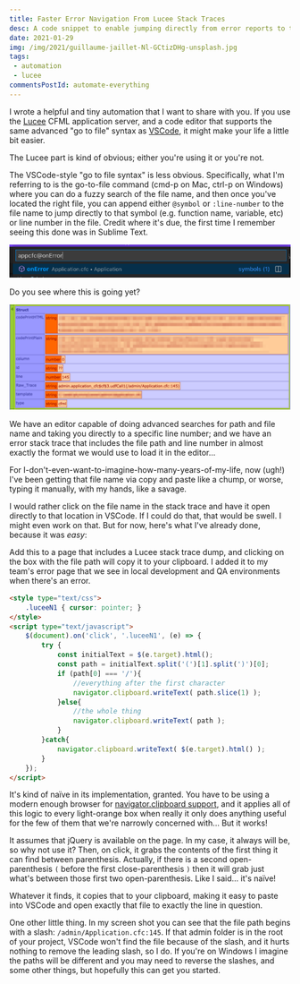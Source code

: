 ```yaml
---
title: Faster Error Navigation From Lucee Stack Traces
desc: A code snippet to enable jumping directly from error reports to the offending lines of code
date: 2021-01-29
img: /img/2021/guillaume-jaillet-Nl-GCtizDHg-unsplash.jpg
tags:
 - automation
 - lucee
commentsPostId: automate-everything
---
```


I wrote a helpful and tiny automation that I want to share with you. If you use the [Lucee](https://www.lucee.org/) CFML application server, and a code editor that supports the same advanced "go to file" syntax as [VSCode](https://code.visualstudio.com/), it might make your life a little bit easier.

The Lucee part is kind of obvious; either you're using it or you're not.

The VSCode-style "go to file syntax" is less obvious. Specifically, what I'm referring to is the go-to-file command (cmd-p on Mac, ctrl-p on Windows) where you can do a fuzzy search of the file name, and then once you've located the right file, you can append either `@symbol` or `:line-number` to the file name to jump directly to that symbol (e.g. function name, variable, etc) or line number in the file. Credit where it's due, the first time I remember seeing this done was in Sublime Text.

![screen shot of VSCode go-to-file dialog while searching for "appcfc@onError"](/img/2021/vscode-go-to-file.png)

Do you see where this is going yet?

![screen shot of a portion of a Lucee stack trace dump](/img/2021/cfml-dump.png)

We have an editor capable of doing advanced searches for path and file name and taking you directly to a specific line number; and we have an error stack trace that includes the file path and line number in almost exactly the format we would use to load it in the editor...

For I-don't-even-want-to-imagine-how-many-years-of-my-life, now (ugh!) I've been getting that file name via copy and paste like a chump, or worse, typing it manually, with my hands, like a savage.

I would rather click on the file name in the stack trace and have it open directly to that location in VSCode. If I could do that, that would be swell. I might even work on that. But for now, here's what I've already done, because it was _easy_:

Add this to a page that includes a Lucee stack trace dump, and clicking on the box with the file path will copy it to your clipboard. I added it to my team's error page that we see in local development and QA environments when there's an error.

```html
<style type="text/css">
	.luceeN1 { cursor: pointer; }
</style>
<script type="text/javascript">
	$(document).on('click', '.luceeN1', (e) => {
		try {
			const initialText = $(e.target).html();
			const path = initialText.split('(')[1].split(')')[0];
			if (path[0] === '/'){
				//everything after the first character
				navigator.clipboard.writeText( path.slice(1) );
			}else{
				//the whole thing
				navigator.clipboard.writeText( path );
			}
		}catch{
			navigator.clipboard.writeText( $(e.target).html() );
		}
	});
</script>
```

It's kind of naïve in its implementation, granted. You have to be using a modern enough browser for [navigator.clipboard support](https://caniuse.com/?search=navigator.clipboard), and it applies all of this logic to every light-orange box when really it only does anything useful for the few of them that we're narrowly concerned with... But it works!

It assumes that jQuery is available on the page. In my case, it always will be, so why not use it? Then, on click, it grabs the contents of the first thing it can find between parenthesis. Actually, if there is a second open-parenthesis `(` before the first close-parenthesis `)` then it will grab just what's between those first two open-parenthesis. Like I said... it's naïve!

Whatever it finds, it copies that to your clipboard, making it easy to paste into VSCode and open exactly that file to exactly the line in question.

One other little thing. In my screen shot you can see that the file path begins with a slash: `/admin/Application.cfc:145`. If that admin folder is in the root of your project, VSCode won't find the file because of the slash, and it hurts nothing to remove the leading slash, so I do. If you're on Windows I imagine the paths will be different and you may need to reverse the slashes, and some other things, but hopefully this can get you started.
